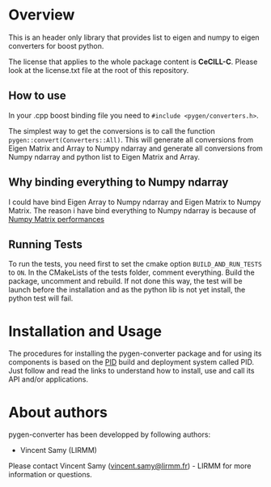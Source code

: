 
Overview
=========

This is an header only library that provides list to eigen and numpy to eigen converters for boost python.

The license that applies to the whole package content is **CeCILL-C**. Please look at the license.txt file at the root of this repository.

## How to use

In your .cpp boost binding file you need to `#include <pygen/converters.h>`.

The simplest way to get the conversions is to call the function `pygen::convert(Converters::All)`. This will generate all conversions from Eigen Matrix and Array to Numpy ndarray and generate all conversions from Numpy ndarray and python list to Eigen Matrix and Array.

## Why binding everything to Numpy ndarray
I could have bind Eigen Array to Numpy ndarray and Eigen Matrix to Numpy Matrix.
The reason i have bind everything to Numpy ndarray is because of [Numpy Matrix performances](https://stackoverflow.com/questions/16929211/numpy-np-array-versus-np-matrix-performance)

## Running Tests
To run the tests, you need first to set the cmake option `BUILD_AND_RUN_TESTS` to `ON`.
In the CMakeLists of the tests folder, comment everything.
Build the package, uncomment and rebuild.
If not done this way, the test will be launch before the installation and as the python lib is not yet install, the python test will fail.

Installation and Usage
=======================

The procedures for installing the pygen-converter package and for using its components is based on the [PID](http://pid.lirmm.net/pid-framework/pages/install.html) build and deployment system called PID. Just follow and read the links to understand how to install, use and call its API and/or applications.

About authors
=====================

pygen-converter has been developped by following authors: 
+ Vincent Samy (LIRMM)

Please contact Vincent Samy (vincent.samy@lirmm.fr) - LIRMM for more information or questions.




